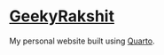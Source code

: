 # [GeekyRakshit](https://geekyrakshit.dev/)

My personal website built using [Quarto](https://quarto.org/).
